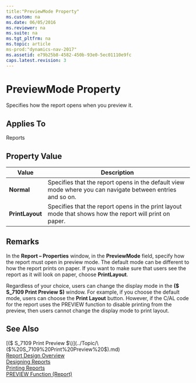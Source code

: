 ```yaml
---
title:"PreviewMode Property"
ms.custom: na
ms.date: 06/05/2016
ms.reviewer: na
ms.suite: na
ms.tgt_pltfrm: na
ms.topic: article
ms-prod:"dynamics-nav-2017"
ms.assetid: e79b25b8-4582-450b-93e0-5ec01110e9fc
caps.latest.revision: 3
---
```

# PreviewMode Property
Specifies how the report opens when you preview it.  
  
## Applies To  
 Reports  
  
## Property Value  
  
|Value|Description|  
|-----------|-----------------|  
|**Normal**|Specifies that the report opens in the default view mode where you can navigate between entries and so on.|  
|**PrintLayout**|Specifies that the report opens in the print layout mode that shows how the report will print on paper.|  
  
## Remarks  
 In the **Report – Properties** window, in the **PreviewMode** field, specify how the report must open in preview mode. The default mode can be different to how the report prints on paper. If you want to make sure that users see the report as it will look on paper, choose **PrintLayout**.  
  
 Regardless of your choice, users can change the display mode in the **\($ S\_7109 Print Preview $\)** window. For example, if you choose the default mode, users can choose the **Print Layout** button. However, if the C\/AL code for the report uses the PREVIEW function to disable printing from the preview, then users cannot change the display mode to print layout.  
  
## See Also  
 [\($ S\_7109 Print Preview $\)](../Topic/\($%20S_7109%20Print%20Preview%20$\).md)   
 [Report Design Overview](Report-Design-Overview.md)   
 [Designing Reports](Designing-Reports.md)   
 [Printing Reports](Printing-Reports.md)   
 [PREVIEW Function \(Report\)](PREVIEW-Function--Report-.md)